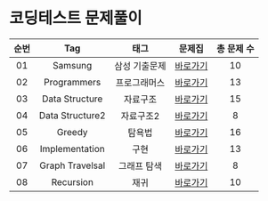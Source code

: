 # 코딩테스트 문제풀이  

| 순번 | Tag                          | 태그                | 문제집    | 총 문제 수 |
| :--: | :--------------------------: | :-----------------: | :------:  |:------: |
| 01 | Samsung | 삼성 기출문제 | [바로가기](./Samsung) | 10 |
| 02 | Programmers | 프로그래머스 | [바로가기](./Programmers) | 13 |
| 03 | Data Structure | 자료구조 | [바로가기](./DataStructure) | 15 |
| 04 | Data Structure2 | 자료구조2 | [바로가기](./DataStructure2) | 8 |
| 05 | Greedy | 탐욕법 | [바로가기](./Greedy) | 16 |
| 06 | Implementation | 구현 | [바로가기](./Implementation) | 13 |
| 07 | Graph Travelsal | 그래프 탐색 | [바로가기](./GraphTraversal) | 8 |
| 08 | Recursion | 재귀 | [바로가기](./Recursion) | 10 |
